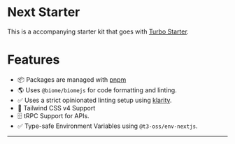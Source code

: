 # Next Starter

This is a accompanying starter kit that goes with [Turbo Starter](https://github.com/Envoy-VC/turbo-starter).

# Features

- 📦 Packages are managed with [pnpm](https://pnpm.io) 
- 🌎 Uses `@biome/biomejs` for code formatting and linting.
- ✅ Uses a strict opinionated linting setup using [klarity](https://github.com/Envoy-VC/klarity).
- 🎨 Tailwind CSS v4 Support
- 🗄️ tRPC Support for APIs.
- ✅ Type-safe Environment Variables using `@t3-oss/env-nextjs`.

---